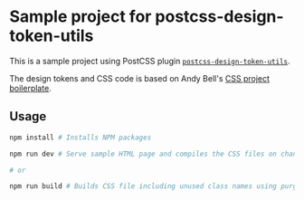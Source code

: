 # Sample project for postcss-design-token-utils

This is a sample project using PostCSS plugin [`postcss-design-token-utils`](https://github.com/saneef/postcss-design-token-utils/).

The design tokens and CSS code is based on Andy Bell's [CSS project boilerplate](https://piccalil.li/blog/a-css-project-boilerplate).

## Usage

```sh
npm install # Installs NPM packages

npm run dev # Serve sample HTML page and compiles the CSS files on change.

# or

npm run build # Builds CSS file including unused class names using purgecss
```

